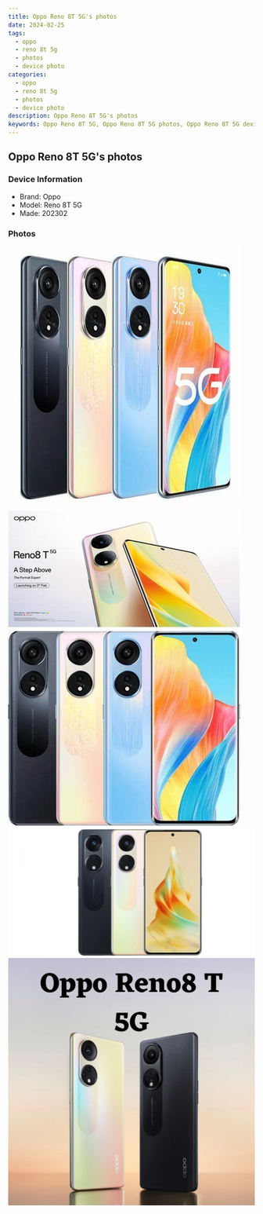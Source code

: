 ```yaml
---
title: Oppo Reno 8T 5G's photos
date: 2024-02-25
tags: 
  - oppo
  - reno 8t 5g
  - photos
  - device photo
categories: 
  - oppo
  - reno 8t 5g
  - photos
  - device photo
description: Oppo Reno 8T 5G's photos
keywords: Oppo Reno 8T 5G, Oppo Reno 8T 5G photos, Oppo Reno 8T 5G device photo
---
```


## Oppo Reno 8T 5G's photos

### Device Information

- Brand: Oppo
- Model: Reno 8T 5G
- Made: 202302

### Photos

![/images/best-assets/devices/oppo/oppo-reno-8t-5g/1.jpg](/images/best-assets/devices/oppo/oppo-reno-8t-5g/1.jpg)
![/images/best-assets/devices/oppo/oppo-reno-8t-5g/2.jpg](/images/best-assets/devices/oppo/oppo-reno-8t-5g/2.jpg)
![/images/best-assets/devices/oppo/oppo-reno-8t-5g/3.jpg](/images/best-assets/devices/oppo/oppo-reno-8t-5g/3.jpg)
![/images/best-assets/devices/oppo/oppo-reno-8t-5g/4.jpg](/images/best-assets/devices/oppo/oppo-reno-8t-5g/4.jpg)
![/images/best-assets/devices/oppo/oppo-reno-8t-5g/5.jpg](/images/best-assets/devices/oppo/oppo-reno-8t-5g/5.jpg)
